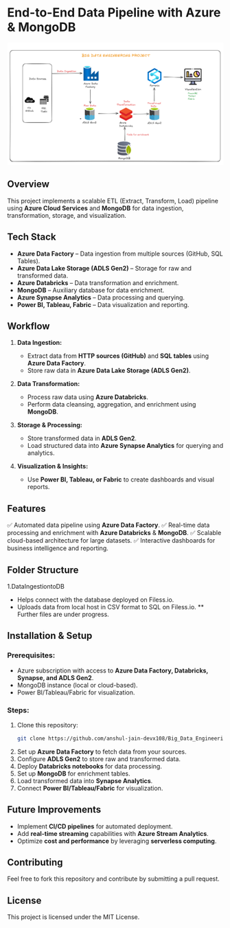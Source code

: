 # End-to-End Data Pipeline with Azure & MongoDB

![Data Pipeline Architecture](https://raw.githubusercontent.com/anshul-jain-devx108/Big_Data_Engineering/main/Data%20Pipeline%20Architecture.png)


## Overview
This project implements a scalable ETL (Extract, Transform, Load) pipeline using **Azure Cloud Services** and **MongoDB** for data ingestion, transformation, storage, and visualization.

## Tech Stack
- **Azure Data Factory** – Data ingestion from multiple sources (GitHub, SQL Tables).
- **Azure Data Lake Storage (ADLS Gen2)** – Storage for raw and transformed data.
- **Azure Databricks** – Data transformation and enrichment.
- **MongoDB** – Auxiliary database for data enrichment.
- **Azure Synapse Analytics** – Data processing and querying.
- **Power BI, Tableau, Fabric** – Data visualization and reporting.

## Workflow
1. **Data Ingestion:**
   - Extract data from **HTTP sources (GitHub)** and **SQL tables** using **Azure Data Factory**.
   - Store raw data in **Azure Data Lake Storage (ADLS Gen2)**.

2. **Data Transformation:**
   - Process raw data using **Azure Databricks**.
   - Perform data cleansing, aggregation, and enrichment using **MongoDB**.
   
3. **Storage & Processing:**
   - Store transformed data in **ADLS Gen2**.
   - Load structured data into **Azure Synapse Analytics** for querying and analytics.

4. **Visualization & Insights:**
   - Use **Power BI, Tableau, or Fabric** to create dashboards and visual reports.

## Features
✅ Automated data pipeline using **Azure Data Factory**.
✅ Real-time data processing and enrichment with **Azure Databricks** & **MongoDB**.
✅ Scalable cloud-based architecture for large datasets.
✅ Interactive dashboards for business intelligence and reporting.

## Folder Structure
1.DataIngestiontoDB
- Helps connect with the database deployed on Filess.io.
- Uploads data from local host in CSV format to SQL on Filess.io.
** Further files are under progress.



## Installation & Setup
### Prerequisites:
- Azure subscription with access to **Azure Data Factory, Databricks, Synapse, and ADLS Gen2**.
- MongoDB instance (local or cloud-based).
- Power BI/Tableau/Fabric for visualization.

### Steps:
1. Clone this repository:
   ```sh
   git clone https://github.com/anshul-jain-devx108/Big_Data_Engineering.git
   ```
2. Set up **Azure Data Factory** to fetch data from your sources.
3. Configure **ADLS Gen2** to store raw and transformed data.
4. Deploy **Databricks notebooks** for data processing.
5. Set up **MongoDB** for enrichment tables.
6. Load transformed data into **Synapse Analytics**.
7. Connect **Power BI/Tableau/Fabric** for visualization.

## Future Improvements
- Implement **CI/CD pipelines** for automated deployment.
- Add **real-time streaming** capabilities with **Azure Stream Analytics**.
- Optimize **cost and performance** by leveraging **serverless computing**.

## Contributing
Feel free to fork this repository and contribute by submitting a pull request.

## License
This project is licensed under the MIT License.
